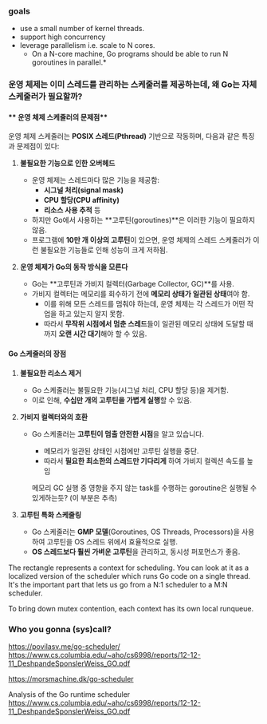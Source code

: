 
### goals

- use a small number of kernel threads.
- support high concurrency
- leverage parallelism i.e. scale to N cores.
	- On a N-core machine, Go programs should be able to run N goroutines in parallel.*


### 운영 체제는 이미 **스레드를 관리하는 스케줄러**를 제공하는데, 왜 Go는 자체 스케줄러가 필요할까?

#### ** 운영 체제 스케줄러의 문제점**

운영 체제 스케줄러는 **POSIX 스레드(Pthread)** 기반으로 작동하며, 다음과 같은 특징과 문제점이 있다:

1. **불필요한 기능으로 인한 오버헤드**
    - 운영 체제는 스레드마다 많은 기능을 제공함:
        - **시그널 처리(signal mask)**
        - **CPU 할당(CPU affinity)**
        - **리소스 사용 추적** 등
    - 하지만 Go에서 사용하는 **고루틴(goroutines)**은 이러한 기능이 필요하지 않음.
    - 프로그램에 **10만 개 이상의 고루틴**이 있으면, 운영 체제의 스레드 스케줄러가 이런 불필요한 기능들로 인해 성능이 크게 저하됨.
2. **운영 체제가 Go의 동작 방식을 모른다**
    
    - Go는 **고루틴과 가비지 컬렉터(Garbage Collector, GC)**를 사용.
    - 가비지 컬렉터는 메모리를 회수하기 전에 **메모리 상태가 일관된 상태**여야 함.
        - 이를 위해 모든 스레드를 멈춰야 하는데, 운영 체제는 각 스레드가 어떤 작업을 하고 있는지 알지 못함.
        - 따라서 **무작위 시점에서 멈춘 스레드**들이 일관된 메모리 상태에 도달할 때까지 **오랜 시간 대기**해야 할 수 있음.

#### **Go 스케줄러의 장점**

1. **불필요한 리소스 제거**
    - Go 스케줄러는 불필요한 기능(시그널 처리, CPU 할당 등)을 제거함.
    - 이로 인해, **수십만 개의 고루틴을 가볍게 실행**할 수 있음.
2. **가비지 컬렉터와의 호환**
    - Go 스케줄러는 **고루틴이 멈출 안전한 시점**을 알고 있습니다.
        - 메모리가 일관된 상태인 시점에만 고루틴 실행을 중단.
        - 따라서 **필요한 최소한의 스레드만 기다리게** 하여 가비지 컬렉션 속도를 높임
          
        메모리  GC 실행 중 영향을 주지 않는 task를 수행하는 goroutine은 실행될 수 있게하는듯? (이 부분은 추측)
3. **고루틴 특화 스케줄링**
    
    - Go 스케줄러는 **GMP 모델**(Goroutines, OS Threads, Processors)을 사용하여 고루틴을 OS 스레드 위에서 효율적으로 실행.
    - **OS 스레드보다 훨씬 가벼운 고루틴**을 관리하고, 동시성 퍼포먼스가 좋음.


The rectangle represents a context for scheduling. You can look at it as a localized version of the scheduler which runs Go code on a single thread. It's the important part that lets us go from a N:1 scheduler to a M:N scheduler.

To bring down mutex contention, each context has its own local runqueue.

### Who you gonna (sys)call?




https://povilasv.me/go-scheduler/
https://www.cs.columbia.edu/~aho/cs6998/reports/12-12-11_DeshpandeSponslerWeiss_GO.pdf

https://morsmachine.dk/go-scheduler

Analysis of the Go runtime scheduler
https://www.cs.columbia.edu/~aho/cs6998/reports/12-12-11_DeshpandeSponslerWeiss_GO.pdf
